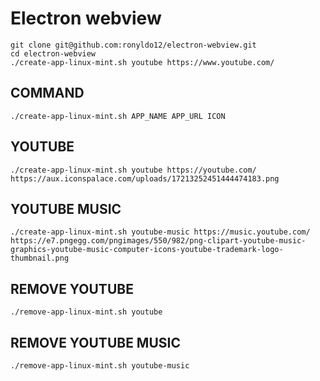 # Electron webview

```
git clone git@github.com:ronyldo12/electron-webview.git
cd electron-webview
./create-app-linux-mint.sh youtube https://www.youtube.com/
```

## COMMAND
```./create-app-linux-mint.sh APP_NAME APP_URL ICON```

## YOUTUBE
```./create-app-linux-mint.sh youtube https://youtube.com/ https://aux.iconspalace.com/uploads/17213252451444474183.png```

## YOUTUBE MUSIC
```./create-app-linux-mint.sh youtube-music https://music.youtube.com/ https://e7.pngegg.com/pngimages/550/982/png-clipart-youtube-music-graphics-youtube-music-computer-icons-youtube-trademark-logo-thumbnail.png```


## REMOVE YOUTUBE 
```./remove-app-linux-mint.sh youtube```

## REMOVE YOUTUBE MUSIC
```./remove-app-linux-mint.sh youtube-music```
